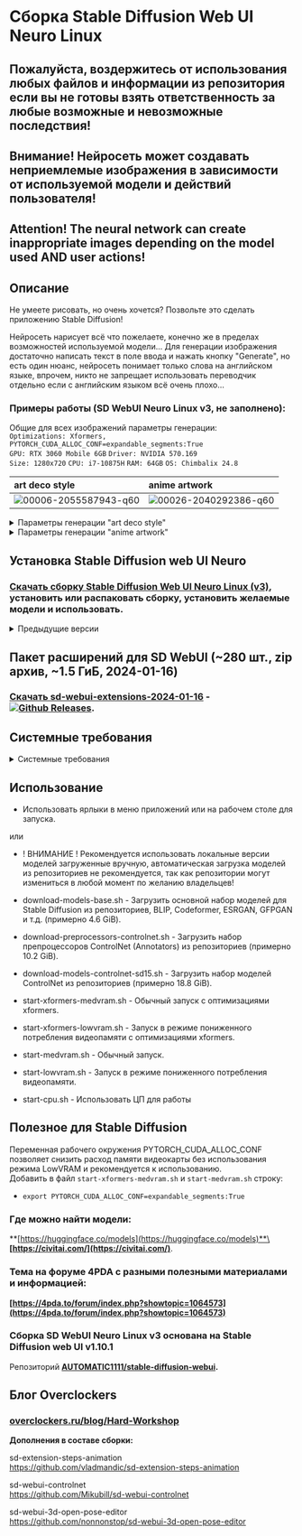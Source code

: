 # Сборка Stable Diffusion Web UI Neuro Linux
## Пожалуйста, воздержитесь от использования любых файлов и информации из репозитория если вы не готовы взять ответственность за любые возможные и невозможные последствия!
## Внимание! Нейросеть может создавать неприемлемые изображения в зависимости от используемой модели и действий пользователя!
## Attention! The neural network can create inappropriate images depending on the model used AND user actions!
## Описание
Не умеете рисовать, но очень хочется? Позвольте это сделать приложению Stable Diffusion!

Нейросеть нарисует всё что пожелаете, конечно же в пределах возможностей используемой модели...
Для генерации изображения достаточно написать текст в поле ввода и нажать кнопку "Generate", но есть один нюанс, нейросеть понимает только слова на английском языке, впрочем, никто не запрещает использовать переводчик отдельно если с английским языком всё очень плохо...

### Примеры работы (SD WebUI Neuro Linux v3, не заполнено):

Общие для всех изображений параметры генерации:\
`Optimizations: Xformers, PYTORCH_CUDA_ALLOC_CONF=expandable_segments:True`\
`GPU: RTX 3060 Mobile 6GB` `Driver: NVIDIA 570.169` \
`Size: 1280x720` `CPU: i7-10875H` `RAM: 64GB` `OS: Chimbalix 24.8`

| art deco style | anime artwork |
|:---|:---|
| ![00006-2055587943-q60](https://github.com/user-attachments/assets/af6fd8d5-3ec0-45af-82e9-fe4151f09528) | ![00026-2040292386-q60](https://github.com/user-attachments/assets/0d5d04c9-82d7-4c00-9595-ae9e91d8a624) |

<details>
  <summary>Параметры генерации "art deco style"</summary>

  `- Model: sdxlYamersRealistic5_v5Rundiffusion`  `Model hash: f73b5c5c60` \
  `- Promt: art deco style {girl, green eyes, blonde fluffy hairs, realistic, detailed, volumetric lighting, photo realistic, upper body} . geometric shapes, bold colors, luxurious, elegant, decorative, symmetrical, ornate, detailed, straight neat lines, rich textures in oriental style, portrait` \
  `- Negative promt: ugly, deformed, noisy, blurry, low contrast, realism, photorealistic, modernist, minimalist, low quality, worst quality, cross-eyed, bad proportions, fused fingers, bad eyeballs, artifacts, grayscale, bad geometry, bad face, error` \
  `- Sampler: DPM++ 3M SDE` `Steps: 100` `CFG scale: 8` \
  `- Seed: 2055587943` `Time taken: 1 min. 20.4 sec.`
  
</details>

<details>
  <summary>Параметры генерации "anime artwork"</summary>

  `- Model: sdxlYamersRealistic5_v5Rundiffusion`  `Model hash: f73b5c5c60` \
  `- Promt: anime artwork {girl, gray eyes, black rough hairs, realistic, detailed, volumetric lighting, full body photo, standing, black pants, black long sleeve ruffle shirt}. anime style, key visual, vibrant, studio anime, highly detailed, straight neat lines, rich textures in desert style` \
  `- Negative promt: photo, deformed, black and white, realism, disfigured, low contrast, low quality, worst quality, cross-eyed, bad proportions, fused fingers, bad eyeballs, artifacts, grayscale, bad geometry, bad face, error` \
  `- Sampler: DPM++ 2M SDE Heun` `Steps: 100` `CFG scale: 9` \
  `- Seed: 2040292386` `Time taken: 1 min. 28.1 sec.`
  
</details>

## Установка Stable Diffusion web UI Neuro
### [Скачать сборку Stable Diffusion Web UI Neuro Linux (v3)](https://github.com/Shedou/Neuro/releases/tag/SD_WEBUI_Linux_v3), установить или распаковать сборку, установить желаемые модели и использовать.

<details>
  <summary>Предыдущие версии</summary>
  
  ___
  [Stable Diffusion Web UI Neuro Linux v2](https://github.com/Shedou/Neuro/releases/tag/SD_WEBUI_Linux_v2)
  
  [Stable Diffusion Web UI Neuro Linux v1](https://github.com/Shedou/Neuro/releases/tag/SD_WEBUI_Linux_v1)
  ___
</details>

## Пакет расширений для SD WebUI (~280 шт., zip архив, ~1.5 ГиБ, 2024-01-16)
### [Скачать sd-webui-extensions-2024-01-16](https://github.com/Shedou/Neuro/releases/tag/SD_WEBUI_EXT_1) - [![Github Releases](https://img.shields.io/github/downloads/Shedou/Neuro/SD_WEBUI_EXT_1/total.svg)](https://github.com/Shedou/Neuro/releases/tag/SD_WEBUI_EXT_1).

## Системные требования
<details>
  <summary>Системные требования</summary>
  
  ___
  **Минимальные системные требования:**\
  ОС: Chimbalix 24.7\
  ЦП: 64 разрядный процессор, 2 ядра.\
  ОЗУ: 16 ГБ и больше.\
  Видеокарта: GeForce 900 серии и новее.\
  Видеопамять: 4 ГБ и больше.
  
  **Системные требования (Режим работы без видеокарты):**\
  ОС: Chimbalix 24.7\
  ЦП: AMD Ryzen 7 2700 / Intel Core i7-9700 или лучше.\
  ОЗУ: 16 ГБ и больше.
  
  **Рекомендуемые системные требования:**\
  ОС: Chimbalix 24.7\
  ЦП: AMD Ryzen 7 2700 / Intel Core i7-9700 или лучше.\
  ОЗУ: 32 ГБ и больше.\
  Видеокарта: GeForce GTX 1070 или лучше.\
  Видеопамять: 8 ГБ и больше.
  
  ВНИМАНИЕ! Убедитесь что у вас установлен ПОЛНОЦЕННЫЙ драйвер NVIDIA! (https://developer.nvidia.com/cuda-toolkit-archive)\
  Для примера CUDA 12.8 v570.86.10 (GTX 900+): https://developer.download.nvidia.com/compute/cuda/12.8.0/local_installers/cuda_12.8.0_570.86.10_linux.run
	
  ВНИМАНИЕ! Для работы сборки необходимы: git, python3.11 и python3-venv! (возможен запуск с python3.12)\
  Сборка предназначена для Chimbalix (https://github.com/Shedou/Chimbalix)! Она не проверялась на работоспособность в сторонних дистрибутивах Linux!
  
  ___
  
</details>

## Использование
- Использовать ярлыки в меню приложений или на рабочем столе для запуска.

или

- ! ВНИМАНИЕ ! Рекомендуется использовать локальные версии моделей загруженные вручную, автоматическая загрузка моделей из репозиториев не рекомендуется, так как репозитории могут измениться в любой момент по желанию владельцев!
- download-models-base.sh - Загрузить основной набор моделей для Stable Diffusion из репозиториев, BLIP, Codeformer, ESRGAN, GFPGAN и т.д. (примерно 4.6 GiB).
- download-preprocessors-controlnet.sh - Загрузить набор препроцессоров ControlNet (Annotators) из репозиториев (примерно 10.2 GiB).
- download-models-controlnet-sd15.sh - Загрузить набор моделей ControlNet из репозиториев (примерно 18.8 GiB).

- start-xformers-medvram.sh - Обычный запуск с оптимизациями xformers.
- start-xformers-lowvram.sh - Запуск в режиме пониженного потребления видеопамяти с оптимизациями xformers.
- start-medvram.sh - Обычный запуск.
- start-lowvram.sh - Запуск в режиме пониженного потребления видеопамяти.
- start-cpu.sh - Использовать ЦП для работы

## Полезное для Stable Diffusion
Переменная рабочего окружения PYTORCH_CUDA_ALLOC_CONF позволяет снизить расход памяти видеокарты без использования режима LowVRAM и рекомендуется к использованию.\
Добавить в файл `start-xformers-medvram.sh` и `start-medvram.sh` строку:
- `export PYTORCH_CUDA_ALLOC_CONF=expandable_segments:True`


### Где можно найти модели:
**[https://huggingface.co/models](https://huggingface.co/models)**\
**[https://civitai.com/](https://civitai.com/)**.

### Тема на форуме 4PDA с разными полезными материалами и информацией:
**[https://4pda.to/forum/index.php?showtopic=1064573](https://4pda.to/forum/index.php?showtopic=1064573)**

### Сборка SD WebUI Neuro Linux v3 основана на Stable Diffusion web UI v1.10.1
Репозиторий **[AUTOMATIC1111/stable-diffusion-webui](https://github.com/AUTOMATIC1111/stable-diffusion-webui).**
## Блог Overclockers
### [overclockers.ru/blog/Hard-Workshop](https://overclockers.ru/blog/Hard-Workshop)

**Дополнения в составе сборки:**

sd-extension-steps-animation\
https://github.com/vladmandic/sd-extension-steps-animation

sd-webui-controlnet\
https://github.com/Mikubill/sd-webui-controlnet

sd-webui-3d-open-pose-editor\
https://github.com/nonnonstop/sd-webui-3d-open-pose-editor
